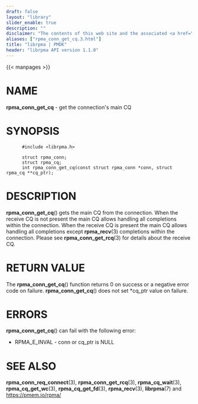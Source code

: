 ```yaml
---
draft: false
layout: "library"
slider_enable: true
description: ""
disclaimer: "The contents of this web site and the associated <a href=\"https://github.com/pmem\">GitHub repositories</a> are BSD-licensed open source."
aliases: ["rpma_conn_get_cq.3.html"]
title: "librpma | PMDK"
header: "librpma API version 1.1.0"
---
```

{{< manpages >}}

[comment]: <> (SPDX-License-Identifier: BSD-3-Clause)
[comment]: <> (Copyright 2020-2022, Intel Corporation)

# NAME

**rpma_conn_get_cq** - get the connection\'s main CQ

# SYNOPSIS

          #include <librpma.h>

          struct rpma_conn;
          struct rpma_cq;
          int rpma_conn_get_cq(const struct rpma_conn *conn, struct rpma_cq **cq_ptr);

# DESCRIPTION

**rpma_conn_get_cq**() gets the main CQ from the connection. When the
receive CQ is not present the main CQ allows handling all completions
within the connection. When the receive CQ is present the main CQ allows
handling all completions except **rpma_recv**(3) completions within the
connection. Please see **rpma_conn_get_rcq**(3) for details about the
receive CQ.

# RETURN VALUE

The **rpma_conn_get_cq**() function returns 0 on success or a negative
error code on failure. **rpma_conn_get_cq**() does not set \*cq_ptr
value on failure.

# ERRORS

**rpma_conn_get_cq**() can fail with the following error:

-   RPMA_E\_INVAL - conn or cq_ptr is NULL

# SEE ALSO

**rpma_conn_req_connect**(3), **rpma_conn_get_rcq**(3),
**rpma_cq_wait**(3), **rpma_cq_get_wc**(3), **rpma_cq_get_fd**(3),
**rpma_recv**(3), **librpma**(7) and https://pmem.io/rpma/
